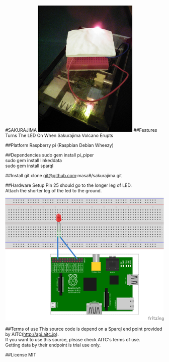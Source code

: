 
#SAKURAJIMA
<img src="image.jpg" alt="sakurajima" width="300" />
##Features
 Turns The LED On When Sakurajima Volcano Erupts

##Platform
 Raspberry pi (Raspbian Debian Wheezy)

##Dependencies
 sudo gem install pi_piper  
 sudo gem install linkeddata  
 sudo gem install sparql  

##Install 
 git clone git@github.com:masa8/sakurajima.git

##Hardware Setup
 Pin 25 should go to the longer leg of LED.  
 Attach the shorter leg of the led to the ground.  

<img src="sakurajima_hard.png" alt="hard" width="600" />


##Terms of use
 This source code is depend on a Sparql end point provided by AITC(http://api.aitc.jp).    
 If you want to use this source, please check AITC's terms of use.  
 Getting data by  their endpoint is trial use only.  

##License
 MIT

  


